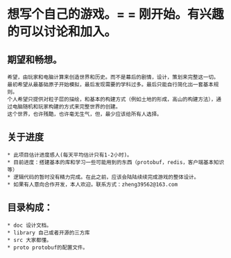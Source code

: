 # 想写个自己的游戏。= = 刚开始。有兴趣的可以讨论和加入。
## 期望和畅想。
	希望，由玩家和电脑计算来创造世界和历史。而不是幕后的剧情，设计，策划来完整这一切。
	最初希望从最基础原子开始模拟，最后发现需要的学科过多。最后只能自行简化出一套基本规则。
	个人希望只提供对粒子层的描绘，和基本的构建方式（例如土地的形成，高山的构建方法），通过电脑随机和玩家构建的方式来完整世界的创建。
	这个世界，也许残酷，也许毫无生气，但，最少应该给所有人选择。
## 关于进度
	* 此项目估计进度感人(每天平均估计只有1-2小时)。
	* 目前进度：搭建基本的库和学习一些可能用到的东西（protobuf，redis，客户端基本知识等）
	* 逻辑代码的暂时没有精力完成。在此之前，应该会陆陆续续完成游戏的整体设计。
	* 如果有人意向合作开发，本人欢迎。联系方式：zheng39562@163.com

## 目录构成：
	* doc 设计文档。
	* library 自己或者开源的三方库
	* src 大家都懂。
	* proto protobuf的配置文件。
